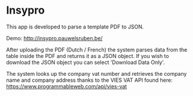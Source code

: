 # Insypro

This app is developed to parse a template PDF to JSON.

Demo: http://insypro.pauwelsruben.be/

After uploading the PDF (Dutch / French) the system parses data
from the table inside the PDF and returns it as a JSON object.
If you wish to download the JSON object you can select 'Download Data Only'.

The system looks up the company vat number and retrieves the company name
and company address thanks to the VIES VAT API found here:
https://www.programmableweb.com/api/vies-vat
